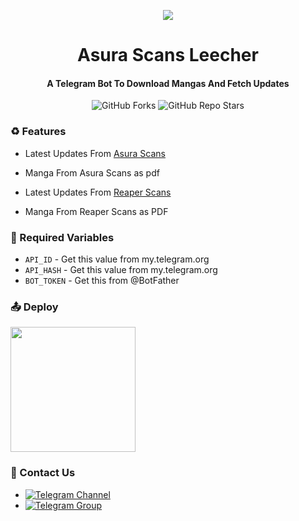 <p align="center"><a href="https://github.com/AuraMoon55/Asura-Scans-Leecher"><img src="https://telegra.ph/file/be6829584bbfe5f15dda2.png"></a></p> 

<h1 align="center"><b>Asura Scans Leecher</b></h1>
<h4 align="center"><b>A Telegram Bot To Download Mangas And Fetch Updates</b></h4>

<p align="center" > <img alt="GitHub Forks" src="https://img.shields.io/github/forks/AuraMoon55/Asura-Scans-Leecher?label=%F0%9F%8D%B4Forks&logoColor=blue&style=social"> <img alt="GitHub Repo Stars" src="https://img.shields.io/github/stars/AuraMoon55/Asura-Scans-Leecher?label=%E2%AD%90%EF%B8%8FStars&logoColor=blue&style=social"> </p>


### ♻️ Features
* Latest Updates From [Asura Scans](https://asurascans.com)
* Manga From Asura Scans as pdf

* Latest Updates From [Reaper Scans](https://reaperscans.com)
* Manga From Reaper Scans as PDF

### 🧲 Required Variables

* `API_ID` - Get this value from my.telegram.org
* `API_HASH` - Get this value from my.telegram.org
* `BOT_TOKEN` - Get this from @BotFather


### 📤 Deploy
<p><a href="https://heroku.com/deploy?template=https://github.com/AuraMoon55/Asura-Scans-Leecher.git"><img src="https://img.shields.io/badge/Deploy%20To%20Heroku-blueviolet?style=for-the-badge&logo=heroku" width="200""/></a></p>

### 👤 Contact Us
- [![Telegram Channel](https://img.shields.io/static/v1?label=Join&message=Telegram%20Channel&color=blueviolet&style=for-the-badge&logo=telegram&logoColor=violet)](https://telegram.me/TechZBots)
- [![Telegram Group](https://img.shields.io/static/v1?label=Join&message=Telegram%20Group&color=blueviolet&style=for-the-badge&logo=telegram&logoColor=violet)](https://telegram.me/TechZBots_Support)
